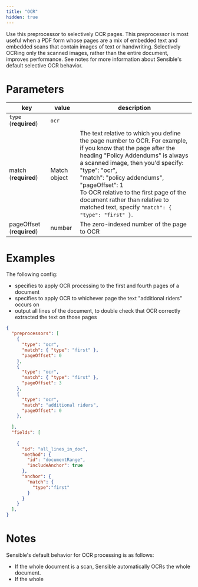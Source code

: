 ```yaml
---
title: "OCR"
hidden: true
---
```




Use this preprocessor to selectively OCR pages. This preprocessor is most useful when a PDF form whose pages are a mix of embedded text and embedded scans that contain images of text or handwriting. Selectively OCRing only the scanned images, rather than the entire document, improves performance.  See notes for more information about Sensible's default selective OCR behavior.

Parameters
====

| key                       | value        | description                                                  |
| ------------------------- | ------------ | ------------------------------------------------------------ |
| `type` (**required**)     | `ocr`        |                                                              |
| match (**required**)      | Match object | The text relative to which you define the page number to OCR.  For example, if you know that the page after the heading "Policy Addendums" is always a scanned image, then you'd specify: <br>      "type": "ocr",<br/>      "match": "policy addendums",<br/>      "pageOffset": 1<br/> To OCR  relative to the first page of the document rather than relative to matched text, specify `"match": { "type": "first" }`. |
| pageOffset (**required**) | number       | The zero-indexed number of the page to OCR                   |

Examples
====

The following config:

- specifies to apply OCR processing to the first and fourth pages of a document
- specifies to apply OCR to whichever page the text "additional riders" occurs on
- output all lines of the document, to double check that OCR correctly extracted the text on those pages  

```json
{
  "preprocessors": [
    {
      "type": "ocr",
      "match": { "type": "first" },
      "pageOffset": 0
    },
    {
      "type": "ocr",
      "match": { "type": "first" },
      "pageOffset": 3
    },
    {
      "type": "ocr",
      "match": "additional riders",
      "pageOffset": 0
    },  
      
  ],
  "fields": [
     
    {
      "id": "all_lines_in_doc",
      "method": {
        "id": "documentRange",
        "includeAnchor": true
      },
      "anchor": {
        "match": {
          "type":"first"
        }
      }
    }
  ],
}
```

Notes
====

Sensible's default behavior for OCR processing is as follows:

- If the whole document is a scan, Sensible automatically OCRs the whole document. 
- If the whole 
